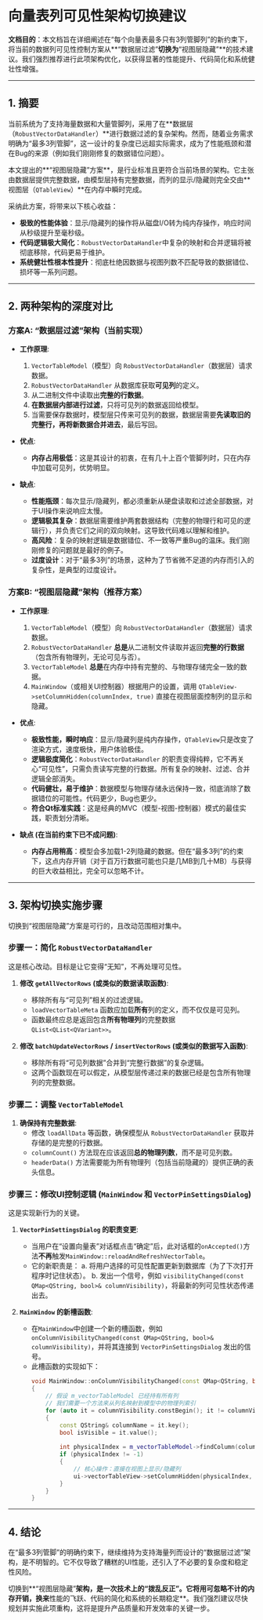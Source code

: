 # 向量表列可见性架构切换建议

**文档目的**：本文档旨在详细阐述在“每个向量表最多只有3列管脚列”的新约束下，将当前的数据列可见性控制方案从**“数据层过滤”**切换为**“视图层隐藏”**的技术建议。我们强烈推荐进行此项架构优化，以获得显著的性能提升、代码简化和系统健壮性增强。

---

## 1. 摘要

当前系统为了支持海量数据和大量管脚列，采用了在**数据层（`RobustVectorDataHandler`）**进行数据过滤的复杂架构。然而，随着业务需求明确为“最多3列管脚”，这一设计的复杂度已远超实际需求，成为了性能瓶颈和潜在Bug的来源（例如我们刚刚修复的数据错位问题）。

本文提出的**“视图层隐藏”方案**，是行业标准且更符合当前场景的架构。它主张由数据层提供完整数据，由模型层持有完整数据，而列的显示/隐藏则完全交由**视图层（`QTableView`）**在内存中瞬时完成。

采纳此方案，将带来以下核心收益：
- **极致的性能体验**：显示/隐藏列的操作将从磁盘I/O转为纯内存操作，响应时间从秒级提升至毫秒级。
- **代码逻辑极大简化**：`RobustVectorDataHandler`中复杂的映射和合并逻辑将被彻底移除，代码更易于维护。
- **系统健壮性根本性提升**：彻底杜绝因数据与视图列数不匹配导致的数据错位、损坏等一系列问题。

---

## 2. 两种架构的深度对比

### 方案A: “数据层过滤”架构（当前实现）

- **工作原理**:
    1. `VectorTableModel`（模型）向 `RobustVectorDataHandler`（数据层）请求数据。
    2. `RobustVectorDataHandler` 从数据库获取**可见列**的定义。
    3. 从二进制文件中读取出**完整的行数据**。
    4. **在数据层内部进行过滤**，只将可见列的数据返回给模型。
    5. 当需要保存数据时，模型层只传来可见列的数据，数据层需要**先读取旧的完整行，再将新数据合并进去**，最后写回。

- **优点**:
    - **内存占用极低**：这是其设计的初衷，在有几十上百个管脚列时，只在内存中加载可见列，优势明显。

- **缺点**:
    - **性能瓶颈**：每次显示/隐藏列，都必须重新从硬盘读取和过滤全部数据，对于UI操作来说响应太慢。
    - **逻辑极其复杂**：数据层需要维护两套数据结构（完整的物理行和可见的逻辑行），并负责它们之间的双向映射。这导致代码难以理解和维护。
    - **高风险**：复杂的映射逻辑是数据错位、不一致等严重Bug的温床。我们刚刚修复的问题就是最好的例子。
    - **过度设计**：对于“最多3列”的场景，这种为了节省微不足道的内存而引入的复杂性，是典型的过度设计。

### 方案B: “视图层隐藏”架构（推荐方案）

- **工作原理**:
    1. `VectorTableModel`（模型）向 `RobustVectorDataHandler`（数据层）请求数据。
    2. `RobustVectorDataHandler` **总是**从二进制文件读取并返回**完整的行数据**（包含所有物理列，无论可见与否）。
    3. `VectorTableModel` **总是**在内存中持有完整的、与物理存储完全一致的数据。
    4. `MainWindow`（或相关UI控制器）根据用户的设置，调用 `QTableView->setColumnHidden(columnIndex, true)` 直接在视图层面控制列的显示和隐藏。

- **优点**:
    - **极致性能，瞬时响应**：显示/隐藏列是纯内存操作，`QTableView`只是改变了渲染方式，速度极快，用户体验极佳。
    - **逻辑极度简化**：`RobustVectorDataHandler` 的职责变得纯粹，它不再关心“可见性”，只需负责读写完整的行数据。所有复杂的映射、过滤、合并逻辑全部消失。
    - **代码健壮，易于维护**：数据模型与物理存储永远保持一致，彻底消除了数据错位的可能性。代码更少，Bug也更少。
    - **符合Qt标准实践**：这是经典的MVC（模型-视图-控制器）模式的最佳实践，职责划分清晰。

- **缺点 (在当前约束下已不成问题)**:
    - **内存占用稍高**：模型会多加载1-2列隐藏的数据。但在“最多3列”的约束下，这点内存开销（对于百万行数据可能也只是几MB到几十MB）与获得的巨大收益相比，完全可以忽略不计。

---

## 3. 架构切换实施步骤

切换到“视图层隐藏”方案是可行的，且改动范围相对集中。

### 步骤一：简化 `RobustVectorDataHandler`

这是核心改动。目标是让它变得“无知”，不再处理可见性。

1.  **修改 `getAllVectorRows` (或类似的数据读取函数)**:
    *   移除所有与“可见列”相关的过滤逻辑。
    *   `loadVectorTableMeta` 函数应加载**所有**列的定义，而不仅仅是可见列。
    -   函数最终应总是返回包含**所有物理列**的完整数据 `QList<QList<QVariant>>`。

2.  **修改 `batchUpdateVectorRows` / `insertVectorRows` (或类似的数据写入函数)**:
    *   移除所有将“可见列数据”合并到“完整行数据”的复杂逻辑。
    *   这两个函数现在可以假定，从模型层传递过来的数据已经是包含所有物理列的完整数据。

### 步骤二：调整 `VectorTableModel`

1.  **确保持有完整数据**:
    *   修改 `loadAllData` 等函数，确保模型从 `RobustVectorDataHandler` 获取并存储的是完整的行数据。
    *   `columnCount()` 方法现在应该返回**总的物理列数**，而不是可见列数。
    *   `headerData()` 方法需要能为所有物理列（包括当前隐藏的）提供正确的表头信息。

### 步骤三：修改UI控制逻辑 (`MainWindow` 和 `VectorPinSettingsDialog`)

这是实现新行为的关键。

1.  **`VectorPinSettingsDialog` 的职责变更**:
    *   当用户在“设置向量表”对话框点击“确定”后，此对话框的`onAccepted()`方法**不再**触发`MainWindow::reloadAndRefreshVectorTable`。
    *   它的新职责是：
        a. 将用户选择的可见性配置更新到数据库（为了下次打开程序时记住状态）。
        b. 发出一个信号，例如 `visibilityChanged(const QMap<QString, bool>& columnVisibility)`，将最新的列可见性状态传递出去。

2.  **`MainWindow` 的新槽函数**:
    *   在`MainWindow`中创建一个新的槽函数，例如 `onColumnVisibilityChanged(const QMap<QString, bool>& columnVisibility)`，并将其连接到 `VectorPinSettingsDialog` 发出的信号。
    *   此槽函数的实现如下：
        ```cpp
        void MainWindow::onColumnVisibilityChanged(const QMap<QString, bool>& columnVisibility)
        {
            // 假设 m_vectorTableModel 已经持有所有列
            // 我们需要一个方法来从列名映射到模型中的物理列索引
            for (auto it = columnVisibility.constBegin(); it != columnVisibility.constEnd(); ++it)
            {
                const QString& columnName = it.key();
                bool isVisible = it.value();
                
                int physicalIndex = m_vectorTableModel->findColumn(columnName); 
                if (physicalIndex != -1)
                {
                    // 核心操作：直接在视图上显示/隐藏列
                    ui->vectorTableView->setColumnHidden(physicalIndex, !isVisible);
                }
            }
        }
        ```

---

## 4. 结论

在“最多3列管脚”的明确约束下，继续维持为支持海量列而设计的“数据层过滤”架构，是不明智的。它不仅导致了糟糕的UI性能，还引入了不必要的复杂度和稳定性风险。

切换到**“视图层隐藏”**架构，是一次技术上的“拨乱反正”。它将用可忽略不计的内存开销，换来**性能的飞跃、代码的简化和系统的长期稳定**。我们强烈建议尽快规划并实施此项重构，这将是提升产品质量和开发效率的关键一步。 
